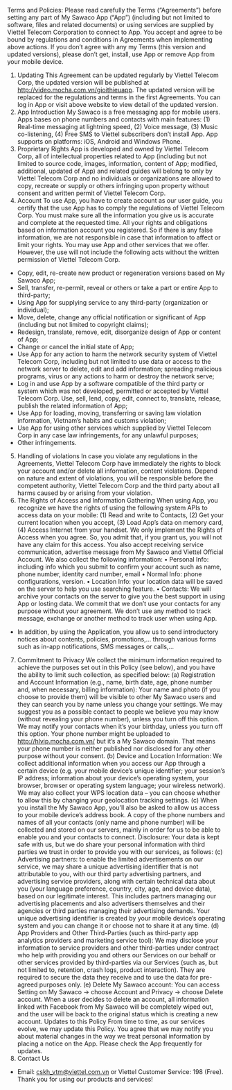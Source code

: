 Terms and Policies:
Please read carefully the Terms (“Agreements”) before setting any part of My Sawaco App (“App”) (including but not limited to software, files and related documents) or using services are supplied by Viettel Telecom Corporation to connect to App. You accept and agree to be bound by regulations and conditions in Agreements when implementing above actions. If you don’t agree with any my Terms (this version and updated versions), please don’t get, install, use App or remove App from your mobile device.
1. Updating
This Agreement can be updated regularly by Viettel Telecom Corp, the updated version will be published at http://video.mocha.com.vn/gioithieuapp. The updated version will be replaced for the regulations and terms in the first Agreements. You can log in App or visit above website to view detail of the updated version.
2. App Introduction
My Sawaco is a free messaging app for mobile users. Apps bases on phone numbers and contacts with main features: (1) Real-time messaging at lightning speed, (2) Voice message, (3) Music co-listening, (4) Free SMS to Viettel subscribers don’t install App. App supports on platforms: iOS, Android and Windows Phone.
3. Proprietary Rights
App is developed and owned by Viettel Telecom Corp, all of intellectual properties related to App (including but not limited to source code, images, information, content of App; modified, additional, updated of App) and related guides will belong to only by Viettel Telecom Corp and no individuals or organizations are allowed to copy, recreate or supply or others infringing upon property without consent and written permit of Viettel Telecom Corp.
4. Account
To use App, you have to create account as our user guide, you certify that the use App has to comply the regulations of Viettel Telecom Corp. You must make sure all the information you give us is accurate and complete at the requested time. All your rights and obligations based on information account you registered. So if there is any false information, we are not responsible in case that information to affect or limit your rights. You may use App and other services that we offer. However, the use will not include the following acts without the written permission of Viettel Telecom Corp.
- Copy, edit, re-create new product or regeneration versions based on My Sawaco App;
- Sell, transfer, re-permit, reveal or others or take a part or entire App to third-party;
- Using App for supplying service to any third-party (organization or individual);
- Move, delete, change any official notification or significant of App (including but not limited to copyright claims);
- Redesign, translate, remove, edit, disorganize design of App or content of App;
- Change or cancel the initial state of App;
- Use App for any action to harm the network security system of Viettel Telecom Corp, including but not limited to use data or access to the network server to delete, edit and add information; spreading malicious programs, virus or any actions to harm or destroy the network serve;
- Log in and use App by a software compatible of the third party or system which was not developed, permitted or accepted by Viettel Telecom Corp. Use, sell, lend, copy, edit, connect to, translate, release, publish the related information of App;
- Use App for loading, moving, transferring or saving law violation information, Vietnam’s habits and customs violation;
- Use App for using other services which supplied by Viettel Telecom Corp in any case law infringements, for any unlawful purposes;
- Other infringements.
5. Handling of violations
In case you violate any regulations in the Agreements, Viettel Telecom Corp have immediately the rights to block your account and/or delete all information, content violations. Depend on nature and extent of violations, you will be responsible before the competent authority, Viettel Telecom Corp and the third party about all harms caused by or arising from your violation.
6. The Rights of Access and Information Gathering
When using App, you recognize we have the rights of using the following system APIs to access data on your mobile:
(1) Read and write to Contacts,
(2) Get your current location when you accept,
(3) Load App’s data on memory card,
(4) Access Internet from your handset.
We only implement the Rights of Access when you agree. So, you admit that, if you grant us, you will not have any claim for this access. You also accept receiving service communication, advertise message from My Sawaco and Viettel Official Account. We also collect the following information:
• Personal Info: including info which you submit to confirm your account such as name, phone number, identity card number, email
• Normal Info: phone configurations, version.
• Location Info: your location data will be saved on the server to help you use searching feature.
• Contacts: We will archive your contacts on the server to give you the best support in using App or losting data. We commit that we don’t use your contacts for any purpose without your agreement.
We don’t use any method to track message, exchange or another method to track user when using App.
- In addition, by using the Application, you allow us to send introductory notices about contents, policies, promotions,... through various forms such as in-app notifications, SMS messages or calls,...
7. Commitment to Privacy
We collect the minimum information required to achieve the purposes set out in this Policy (see below), and you have the ability to limit such collection, as specified below:
(a) Registration and Account Information (e.g., name, birth date, age, phone number and, when necessary, billing information): Your name and photo (if you choose to provide them) will be visible to other My Sawaco users and they can search you by name unless you change your settings. We may suggest you as a possible contact to people we believe you may know (without revealing your phone number), unless you turn off this option. We may notify your contacts when it’s your birthday, unless you turn off this option. Your phone number might be uploaded to http://hlvip.mocha.com.vn/ but it’s a My Sawaco domain. That means your phone number is neither published nor disclosed for any other purpose without your consent.
(b) Device and Location Information: We collect additional information when you access our App through a certain device (e.g. your mobile device’s unique identifier; your session’s IP address; information about your device’s operating system, your browser, browser or operating system language; your wireless network). We may also collect your WPS location data – you can choose whether to allow this by changing your geolocation tracking settings. (c) When you install the My Sawaco App, you’ll also be asked to allow us access to your mobile device’s address book. A copy of the phone numbers and names of all your contacts (only name and phone number) will be collected and stored on our servers, mainly in order for us to be able to enable you and your contacts to connect. Disclosure: Your data is kept safe with us, but we do share your personal information with third parties we trust in order to provide you with our services, as follows:
(c) Advertising partners: to enable the limited advertisements on our service, we may share a unique advertising identifier that is not attributable to you, with our third party advertising partners, and advertising service providers, along with certain technical data about you (your language preference, country, city, age, and device data), based on our legitimate interest. This includes partners managing our advertising placements and also advertisers themselves and their agencies or third parties managing their advertising demands. Your unique advertising identifier is created by your mobile device’s operating system and you can change it or choose not to share it at any time.
(d) App Providers and Other Third-Parties (such as third-party app analytics providers and marketing service tool): We may disclose your information to service providers and other third-parties under contract who help with providing you and others our Services on our behalf or other services provided by third-parties via our Services (such as, but not limited to, retention, crash logs, product interaction). They are required to secure the data they receive and to use the data for pre-agreed purposes only.
(e) Delete My Sawaco account: You can access Setting on My Sawaco -> choose Account and Privacy -> choose Delete account. When a user decides to delete an account, all information linked with Facebook from My Sawaco will be completely wiped out, and the user will be back to the original status which is creating a new account.
Updates to this Policy
From time to time, as our services evolve, we may update this Policy. You agree that we may notify you about material changes in the way we treat personal information by placing a notice on the App. Please check the App frequently for updates.
8. Contact Us
- Email: cskh_vtm@viettel.com.vn or Viettel Customer Service: 198 (Free). Thank you for using our products and services!

